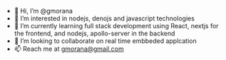 - 👋 Hi, I’m @gmorana
- 👀 I’m interested in nodejs, denojs and javascript technologies
- 🌱 I’m currently learning full stack development using React, nextjs for the frontend, and nodejs, apollo-server in the backend
- 💞️ I’m looking to collaborate on real time embbeded applcation 
- 📫 Reach me at gmorana@gmail.com

<!---
gmorana/gmorana is a ✨ special ✨ repository because its `README.md` (this file) appears on your GitHub profile.
You can click the Preview link to take a look at your changes.
--->
